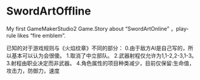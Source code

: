 # SwordArtOffline
My first GameMakerStudio2 Game.Story about “SwordArtOnline” ，play-rule likes “fire emblem”.

已知的对于游戏规则与《火焰纹章》不同的部分：
0.由于敌方AI是自己写的，所以基本可以认为会很傻。
1.取消了中立部队。
2.武器射程仅允许为1,1-2,2-3,1-3。
3.射程由职业决定而非武器。
4.角色属性的项目种类减少，目前仅保留:生命值，攻击力，防御力，速度
